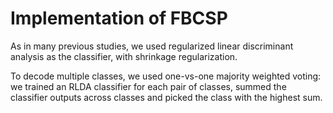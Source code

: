 # Implementation of FBCSP

As in many previous studies, we used regularized linear discriminant analysis as the classifier, with shrinkage regularization. 

To decode multiple classes, we used one-vs-one majority weighted voting: we trained an RLDA classifier for each pair of classes, summed the classifier outputs across classes and picked the class with the highest sum.

